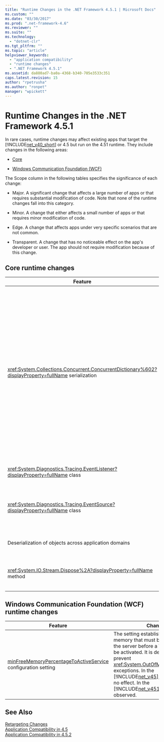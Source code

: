 ```yaml
---
title: "Runtime Changes in the .NET Framework 4.5.1 | Microsoft Docs"
ms.custom: ""
ms.date: "03/30/2017"
ms.prod: ".net-framework-4.6"
ms.reviewer: ""
ms.suite: ""
ms.technology: 
  - "dotnet-clr"
ms.tgt_pltfrm: ""
ms.topic: "article"
helpviewer_keywords: 
  - "application compatibility"
  - "runtime changes"
  - ".NET Framework 4.5.1"
ms.assetid: da880ad7-ba0a-4368-b340-705e3533c351
caps.latest.revision: 15
author: "rpetrusha"
ms.author: "ronpet"
manager: "wpickett"
---
```

# Runtime Changes in the .NET Framework 4.5.1
In rare cases, runtime changes may affect existing apps that target the [!INCLUDE[net_v40_short](../../../includes/net-v40-short-md.md)] or 4.5 but run on the 4.51 runtime. They include changes in the following areas:  
  
-   [Core](#Core)  
  
-   [Windows Communication Foundation (WCF)](#WCF)  
  
 The Scope column in the following tables specifies the significance of each change:  
  
-   Major. A significant change that affects a large number of apps or that requires substantial modification of code. Note that none of the runtime changes fall into this category.  
  
-   Minor. A change that either affects a small number of apps or that requires minor modification of code.  
  
-   Edge. A change that affects apps under very specific scenarios that are not common.  
  
-   Transparent. A change that has no noticeable effect on the app's developer or user. The app should not require modification because of this change.  
  
<a name="Core"></a>   
## Core runtime changes  
  
|Feature|Change|Impact|Scope|  
|-------------|------------|------------|-----------|  
|<xref:System.Collections.Concurrent.ConcurrentDictionary%602?displayProperty=fullName> serialization|A <xref:System.Collections.Concurrent.ConcurrentDictionary%602> object serialized in the .NET Framework 4.5 with the <xref:System.Runtime.Serialization.NetDataContractSerializer> cannot be deserialized in the .NET Framework 4.5.1 and 4.5.2 only because of internal changes in the type.<br /><br /> This change does *not* apply in the following scenarios:<br /><br /> A <xref:System.Collections.Concurrent.ConcurrentDictionary%602> object serialized in the .NET Framework 4.5 and deserialized in the [!INCLUDE[net_v46](../../../includes/net-v46-md.md)]. The <xref:System.Runtime.Serialization.NetDataContractSerializer> in the [!INCLUDE[net_v46](../../../includes/net-v46-md.md)] is able to deserialize the object.<br /><br /> A <xref:System.Collections.Concurrent.ConcurrentDictionary%602> object serialized in a later version of the .NET Framework and deserialized in the .NET Framework 4.5. The <xref:System.Runtime.Serialization.NetDataContractSerializer> in the .NET Framework 4.5 is able to deserialize the object.<br /><br /> Inter-version serialization and deserialization of a <xref:System.Collections.Concurrent.ConcurrentDictionary%602> object between any version of the .NET Framework after the .NET Framework 4.5. This change applies to objects serialized with the .NET Framework 4.5 *only*.|Two workarounds are available if it is necessary to serialize a <xref:System.Collections.Concurrent.ConcurrentDictionary%602> object on the .NET Framework 4.5 and deserialize it on a later version of the .NET Framework:<br /><br /> Use an alternate serializer, such as the <xref:System.Runtime.Serialization.DataContractSerializer> or the <xref:System.Runtime.Serialization.Formatters.Binary.BinaryFormatter>.<br /><br /> Upgrade to the [!INCLUDE[net_v46](../../../includes/net-v46-md.md)], which supports deserialization of <xref:System.Collections.Concurrent.ConcurrentDictionary%602> object serialized with the .NET Framework 4.5.|Minor|  
|<xref:System.Diagnostics.Tracing.EventListener?displayProperty=fullName> class|<xref:System.Diagnostics.Tracing.EventListener> truncates strings with embedded nulls. Null characters are not supported by the <xref:System.Diagnostics.Tracing.EventSource> class.|The change only affects apps that use <xref:System.Diagnostics.Tracing.EventListener> to read <xref:System.Diagnostics.Tracing.EventSource> data in process and that use null characters as delimiters.|Edge|  
|<xref:System.Diagnostics.Tracing.EventSource?displayProperty=fullName> class|The runtime now enforces the contract that specifies the following: A class derived from <xref:System.Diagnostics.Tracing.EventSource> that defines an ETW event method must call the base class <xref:System.Diagnostics.Tracing.EventSource.WriteEvent%2A?displayProperty=fullName> method with the event ID followed by the same arguments that the ETW event method was passed.|An <xref:System.IndexOutOfRangeException> exception is thrown if an <xref:System.Diagnostics.Tracing.EventListener> reads <xref:System.Diagnostics.Tracing.EventSource> data in process for an event source that violates this contract.<br /><br /> See [Mitigation: EventSource.WriteEvent Method Calls](../../../docs/framework/migration-guide/mitigation-eventsource-writeevent-method-calls.md)|Minor|  
|Deserialization of objects across application domains|In some cases, when an app uses two or more app domains with different application bases, trying to deserialize objects in the logical call context across app domains throws an exception.|This issue arises in a highly specific scenario. For more information and mitigation, see [Mitigation: Deserialization of Objects Across App Domains](../../../docs/framework/migration-guide/mitigation-deserialization-of-objects-across-app-domains.md).|Edge|  
|<xref:System.IO.Stream.Dispose%2A?displayProperty=fullName> method|In [!INCLUDE[win8_appstore_long](../../../includes/win8-appstore-long-md.md)] apps, [!INCLUDE[wrt](../../../includes/wrt-md.md)] stream adapters no longer call the <xref:System.IO.Stream.FlushAsync%2A> method from the <xref:System.IO.Stream.Dispose%2A> method.|This change should be transparent. Developers can restore the previous behavior by writing code like this:<br /><br /> `using (System.IO.Stream stream = GetWindowsRuntimeStream() As Stream)  {     // do something     await stream.FlushAsync();   }`|Transparent|  
  
<a name="WCF"></a>   
## Windows Communication Foundation (WCF) runtime changes  
  
|Feature|Change|Impact|Scope|  
|-------------|------------|------------|-----------|  
|[minFreeMemoryPercentageToActiveService](http://msdn.microsoft.com/library/ms731336.aspx) configuration setting|The setting establishes the minimum memory that must be available on the server before a WCF service can be activated. It is designed to prevent <xref:System.OutOfMemoryException> exceptions. In the [!INCLUDE[net_v45](../../../includes/net-v45-md.md)], this setting had no effect. In the [!INCLUDE[net_v451](../../../includes/net-v451-md.md)], the setting is observed.|An exception occurs if the free memory available on the web server is less than the percentage defined by the configuration setting. Some WCF services that successfully started and ran in a constrained memory environment may now fail.<br /><br /> See [Mitigation: minFreeMemoryPercentageToActiveService Configuration Setting](../../../docs/framework/migration-guide/mitigation-minfreememorypercentagetoactiveservice-configuration-setting.md).|Minor|  
  
## See Also  
 [Retargeting Changes](../../../docs/framework/migration-guide/retargeting-changes-in-the-net-framework-4-5-1.md)   
 [Application Compatibility in 4.5](../../../docs/framework/migration-guide/application-compatibility-in-the-net-framework-4-5.md)   
 [Application Compatibility in 4.5.2](../../../docs/framework/migration-guide/application-compatibility-in-the-net-framework-4-5-2.md)